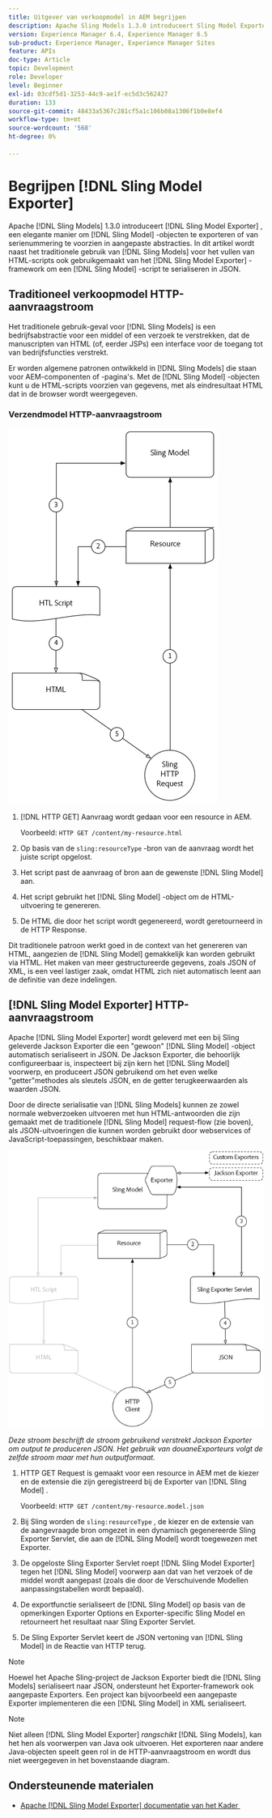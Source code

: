 ```yaml
---
title: Uitgever van verkoopmodel in AEM begrijpen
description: Apache Sling Models 1.3.0 introduceert Sling Model Exporter, een elegante manier om Sling Model voorwerpen in douaneabstracties uit te voeren of in series te vervaardigen. In dit artikel wordt naast het traditionele gebruik van Sling Models de HTML-scripts gevuld met behulp van het Sling Model Exporter-framework om een Sling Model in JSON te serialiseren.
version: Experience Manager 6.4, Experience Manager 6.5
sub-product: Experience Manager, Experience Manager Sites
feature: APIs
doc-type: Article
topic: Development
role: Developer
level: Beginner
exl-id: 03cdf5d1-3253-44c9-ae1f-ec5d3c562427
duration: 133
source-git-commit: 48433a5367c281cf5a1c106b08a1306f1b0e8ef4
workflow-type: tm+mt
source-wordcount: '568'
ht-degree: 0%

---
```


# Begrijpen [!DNL Sling Model Exporter]

Apache [!DNL Sling Models] 1.3.0 introduceert [!DNL Sling Model Exporter] , een elegante manier om [!DNL Sling Model] -objecten te exporteren of van serienummering te voorzien in aangepaste abstracties. In dit artikel wordt naast het traditionele gebruik van [!DNL Sling Models] voor het vullen van HTML-scripts ook gebruikgemaakt van het [!DNL Sling Model Exporter] -framework om een [!DNL Sling Model] -script te serialiseren in JSON.

## Traditioneel verkoopmodel HTTP-aanvraagstroom

Het traditionele gebruik-geval voor [!DNL Sling Models] is een bedrijfsabstractie voor een middel of een verzoek te verstrekken, dat de manuscripten van HTML (of, eerder JSPs) een interface voor de toegang tot van bedrijfsfuncties verstrekt.

Er worden algemene patronen ontwikkeld in [!DNL Sling Models] die staan voor AEM-componenten of -pagina&#39;s. Met de [!DNL Sling Model] -objecten kunt u de HTML-scripts voorzien van gegevens, met als eindresultaat HTML dat in de browser wordt weergegeven.

### Verzendmodel HTTP-aanvraagstroom

![&#x200B; het Verkopen ModelStroom van het Verzoek &#x200B;](./assets/understand-sling-model-exporter/sling-model-request-flow.png)

1. [!DNL HTTP GET] Aanvraag wordt gedaan voor een resource in AEM.

   Voorbeeld: `HTTP GET /content/my-resource.html`

1. Op basis van de `sling:resourceType` -bron van de aanvraag wordt het juiste script opgelost.

1. Het script past de aanvraag of bron aan de gewenste [!DNL Sling Model] aan.

1. Het script gebruikt het [!DNL Sling Model] -object om de HTML-uitvoering te genereren.

1. De HTML die door het script wordt gegenereerd, wordt geretourneerd in de HTTP Response.

Dit traditionele patroon werkt goed in de context van het genereren van HTML, aangezien de [!DNL Sling Model] gemakkelijk kan worden gebruikt via HTML. Het maken van meer gestructureerde gegevens, zoals JSON of XML, is een veel lastiger zaak, omdat HTML zich niet automatisch leent aan de definitie van deze indelingen.

## [!DNL Sling Model Exporter] HTTP-aanvraagstroom

Apache [!DNL Sling Model Exporter] wordt geleverd met een bij Sling geleverde Jackson Exporter die een &quot;gewoon&quot; [!DNL Sling Model] -object automatisch serialiseert in JSON. De Jackson Exporter, die behoorlijk configureerbaar is, inspecteert bij zijn kern het [!DNL Sling Model] voorwerp, en produceert JSON gebruikend om het even welke &quot;getter&quot;methodes als sleutels JSON, en de getter terugkeerwaarden als waarden JSON.

Door de directe serialisatie van [!DNL Sling Models] kunnen ze zowel normale webverzoeken uitvoeren met hun HTML-antwoorden die zijn gemaakt met de traditionele [!DNL Sling Model] request-flow (zie boven), als JSON-uitvoeringen die kunnen worden gebruikt door webservices of JavaScript-toepassingen, beschikbaar maken.

![&#x200B; het Verdelen van de stroom van het Verzoek van HTTP van de ModelExporter &#x200B;](./assets/understand-sling-model-exporter/sling-model-exporter-request-flow.png)

*Deze stroom beschrijft de stroom gebruikend verstrekt Jackson Exporter om output te produceren JSON. Het gebruik van douaneExporteurs volgt de zelfde stroom maar met hun outputformaat.*

1. HTTP GET Request is gemaakt voor een resource in AEM met de kiezer en de extensie die zijn geregistreerd bij de Exporter van [!DNL Sling Model] .

   Voorbeeld: `HTTP GET /content/my-resource.model.json`

1. Bij Sling worden de `sling:resourceType` , de kiezer en de extensie van de aangevraagde bron omgezet in een dynamisch gegenereerde Sling Exporter Servlet, die aan de [!DNL Sling Model] wordt toegewezen met Exporter.
1. De opgeloste Sling Exporter Servlet roept [!DNL Sling Model Exporter] tegen het [!DNL Sling Model] voorwerp aan dat van het verzoek of de middel wordt aangepast (zoals die door de Verschuivende Modellen aanpassingstabellen wordt bepaald).
1. De exportfunctie serialiseert de [!DNL Sling Model] op basis van de opmerkingen Exporter Options en Exporter-specific Sling Model en retourneert het resultaat naar Sling Exporter Servlet.
1. De Sling Exporter Servlet keert de JSON vertoning van [!DNL Sling Model] in de Reactie van HTTP terug.

>[!NOTE]
>
>Hoewel het Apache Sling-project de Jackson Exporter biedt die [!DNL Sling Models] serialiseert naar JSON, ondersteunt het Exporter-framework ook aangepaste Exporters. Een project kan bijvoorbeeld een aangepaste Exporter implementeren die een [!DNL Sling Model] in XML serialiseert.

>[!NOTE]
>
>Niet alleen [!DNL Sling Model Exporter] *rangschikt* [!DNL Sling Models], kan het hen als voorwerpen van Java ook uitvoeren. Het exporteren naar andere Java-objecten speelt geen rol in de HTTP-aanvraagstroom en wordt dus niet weergegeven in het bovenstaande diagram.

## Ondersteunende materialen

* [&#x200B; Apache  [!DNL Sling Model Exporter]  documentatie van het Kader &#x200B;](https://sling.apache.org/documentation/bundles/models.html#exporter-framework-since-130)
